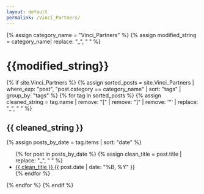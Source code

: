 ```yaml
---
layout: default
permalink: /Vinci_Partners/
---
```


{% assign category_name = "Vinci_Partners" %}
{% assign modified_string = category_name| replace: "_", " " %}
<h1>{{modified_string}}</h1>
{% if site.Vinci_Partners %}
{% assign sorted_posts = site.Vinci_Partners | where_exp: "post", "post.category == category_name" | sort: "tags" | group_by: "tags" %}
{% for tag in sorted_posts %}
{% assign cleaned_string = tag.name | remove: "[" | remove: "]" | remove: '"' | replace: "_", " " %}
<h2>{{ cleaned_string }}</h2>
{% assign posts_by_date = tag.items | sort: "date" %}
<ul>
{% for post in posts_by_date %}
{% assign clean_title = post.title | replace: "_", " " %}
<li><a href="{{ post.url | relative_url }}">{{ clean_title }} </a><span>{{ post.date | date: "%B, %Y" }}</span></li>
{% endfor %}
</ul>
{% endfor %}
{% endif %}

